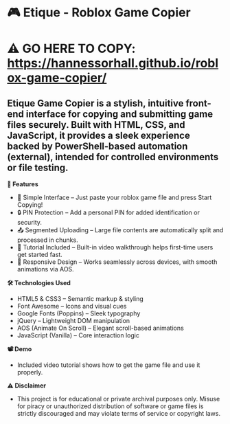 # 🎮 Etique - Roblox Game Copier
# ⚠️ GO HERE TO COPY: https://hannessorhall.github.io/roblox-game-copier/
## Etique Game Copier is a stylish, intuitive front-end interface for copying and submitting game files securely. Built with HTML, CSS, and JavaScript, it provides a sleek experience backed by PowerShell-based automation (external), intended for controlled environments or file testing.

**🚀 Features**
- 🔗 Simple Interface – Just paste your roblox game file and press Start Copying!
- 🔒 PIN Protection – Add a personal PIN for added identification or security.
- 📤 Segmented Uploading – Large file contents are automatically split and processed in chunks.
- 🎥 Tutorial Included – Built-in video walkthrough helps first-time users get started fast.
- 📱 Responsive Design – Works seamlessly across devices, with smooth animations via AOS.

**🛠️ Technologies Used**
- HTML5 & CSS3 – Semantic markup & styling
- Font Awesome – Icons and visual cues
- Google Fonts (Poppins) – Sleek typography
- jQuery – Lightweight DOM manipulation
- AOS (Animate On Scroll) – Elegant scroll-based animations
- JavaScript (Vanilla) – Core interaction logic

**📽️ Demo**
- Included video tutorial shows how to get the game file and use it properly.

**⚠️ Disclaimer**
- This project is for educational or private archival purposes only. Misuse for piracy or unauthorized distribution of software or game files is strictly discouraged and may violate terms of service or copyright laws.
